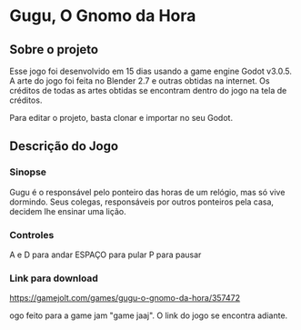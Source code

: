 # Gugu, O Gnomo da Hora

## Sobre o projeto

Esse jogo foi desenvolvido em 15 dias usando a game engine Godot v3.0.5. A arte do jogo foi feita no Blender 2.7 e outras obtidas na internet.
Os créditos de todas as artes obtidas se encontram dentro do jogo na tela de créditos.

Para editar o projeto, basta clonar e importar no seu Godot.

## Descrição do Jogo

### Sinopse
Gugu é o responsável pelo ponteiro das horas de um relógio, mas só vive dormindo. Seus colegas, responsáveis por outros ponteiros pela casa, decidem lhe ensinar uma lição.

### Controles
A e D para andar
ESPAÇO para pular
P para pausar

### Link para download

https://gamejolt.com/games/gugu-o-gnomo-da-hora/357472

ogo feito para a game jam "game jaaj". O link do jogo se encontra adiante.
